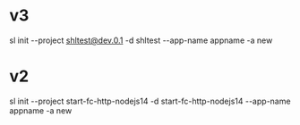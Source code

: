 # v3
sl init --project shltest@dev.0.1 -d shltest --app-name appname -a new

# v2
sl init --project start-fc-http-nodejs14 -d start-fc-http-nodejs14 --app-name appname -a new
